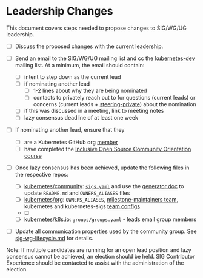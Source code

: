 # Leadership Changes

This document covers steps needed to propose changes to SIG/WG/UG leadership.

- [ ] Discuss the proposed changes with the current leadership.

- [ ] Send an email to the SIG/WG/UG mailing list and cc the [kubernetes-dev]
mailing list. At a minimum, the email should contain:
  - [ ] intent to step down as the current lead
  - [ ] if nominating another lead
    - [ ] 1-2 lines about why they are being nominated
    - [ ] contacts to privately reach out to for questions (current leads)
          or concerns (current leads + [steering-private]) about the nomination
  - [ ] if this was discussed in a meeting, link to meeting notes
  - [ ] lazy consensus deadline of at least one week

- [ ] If nominating another lead, ensure that they
  - [ ] are a Kubernetes GitHub org [member]
  - [ ] have completed the [Inclusive Open Source Community Orientation course]

- [ ] Once lazy consensus has been achieved, update the following
      files in the respective repos:
  - [ ] [kubernetes/community]: [`sigs.yaml`] and use the [generator doc]
        to update `README.md` and `OWNERS_ALIASES` files
  - [ ] [kubernetes/org]: `OWNERS_ALIASES`, [milestone-maintainers team],
        kubernetes and kubernetes-sigs [team configs]
  - [ ] [kubernetes/enhancements]: `OWNERS_ALIASES`
  - [ ] [kubernetes/k8s.io](https://github.com/kubernetes/k8s.io): `groups/groups.yaml` - leads email group members

- [ ] Update all communication properties used by the community group.
      See [sig-wg-lifecycle.md] for details.

Note: If multiple candidates are running for an open lead position and
lazy consensus cannot be achieved, an election should be held.
SIG Contributor Experience should be contacted to assist with the
administration of the election.

[kubernetes-dev]: https://groups.google.com/g/kubernetes-dev
[steering-private]: steering-private@kubernetes.io
[member]: /community-membership.md#member
[`sigs.yaml`]: /sigs.yaml
[generator doc]: /generator
[kubernetes/community]: https://github.com/kubernetes/community
[kubernetes/org]: https://github.com/kubernetes/org
[kubernetes/enhancements]: https://github.com/kubernetes/enhancements
[milestone-maintainers team]: https://git.k8s.io/org/config/kubernetes/sig-release/teams.yaml
[team configs]: https://git.k8s.io/org/config
[Inclusive Open Source Community Orientation course]: https://training.linuxfoundation.org/training/inclusive-open-source-community-orientation-lfc102/
[sig-wg-lifecycle.md]: /sig-wg-lifecycle.md
